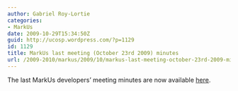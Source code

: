 ```yaml
---
author: Gabriel Roy-Lortie
categories:
- MarkUs
date: 2009-10-29T15:34:50Z
guid: http://ucosp.wordpress.com/?p=1129
id: 1129
title: MarkUs last meeting (October 23rd 2009) minutes
url: /2009-2010/markus/2009/10/markus-last-meeting-october-23rd-2009-minutes/
---
```


The last MarkUs developers&#8217; meeting minutes are now available [here](http://blog.markusproject.org/?p=676).